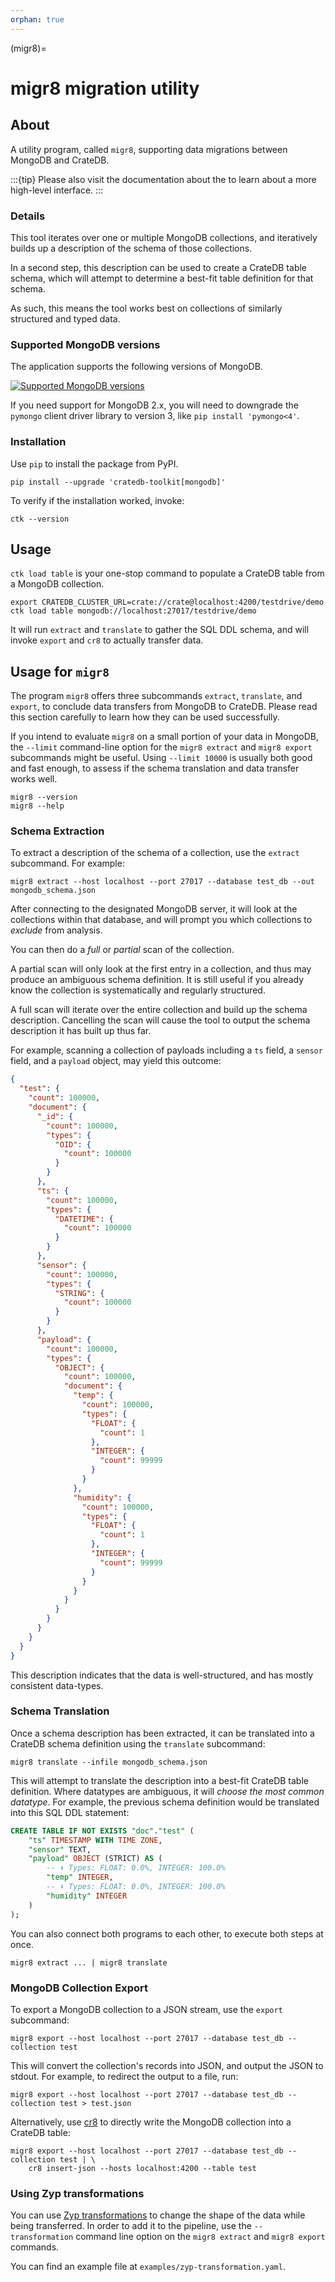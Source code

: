 ```yaml
---
orphan: true
---
```


(migr8)=
# migr8 migration utility

## About

A utility program, called `migr8`, supporting data migrations
between MongoDB and CrateDB.

:::{tip}
Please also visit the documentation about the [](#mongodb-loader)
to learn about a more high-level interface.
:::

### Details

This tool iterates over one or multiple MongoDB collections,
and iteratively builds up a description of the schema of those
collections.

In a second step, this description can be used to create a CrateDB table
schema, which will attempt to determine a best-fit table definition for
that schema.

As such, this means the tool works best on collections of similarly
structured and typed data.

### Supported MongoDB versions

The application supports the following versions of MongoDB.

[![Supported MongoDB versions](https://img.shields.io/badge/MongoDB-2.x%20--%207.x-blue.svg)](https://github.com/mongodb/mongo)

If you need support for MongoDB 2.x, you will need to downgrade the `pymongo`
client driver library to version 3, like `pip install 'pymongo<4'`.

### Installation

Use `pip` to install the package from PyPI.
```shell
pip install --upgrade 'cratedb-toolkit[mongodb]'
```

To verify if the installation worked, invoke:
```shell
ctk --version
```


## Usage

`ctk load table` is your one-stop command to populate a CrateDB table from a
MongoDB collection.

```shell
export CRATEDB_CLUSTER_URL=crate://crate@localhost:4200/testdrive/demo
ctk load table mongodb://localhost:27017/testdrive/demo
```

It will run `extract` and `translate` to gather the SQL DDL schema, and will
invoke `export` and `cr8` to actually transfer data.


## Usage for `migr8`

The program `migr8` offers three subcommands `extract`, `translate`, and `export`,
to conclude data transfers from MongoDB to CrateDB. Please read this section
carefully to learn how they can be used successfully.

If you intend to evaluate `migr8` on a small portion of your data in MongoDB, the
`--limit` command-line option for the `migr8 extract` and `migr8 export`
subcommands might be useful. Using `--limit 10000` is usually both good and fast
enough, to assess if the schema translation and data transfer works well.

```shell
migr8 --version
migr8 --help
```

### Schema Extraction

To extract a description of the schema of a collection, use the
`extract` subcommand. For example:

    migr8 extract --host localhost --port 27017 --database test_db --out mongodb_schema.json

After connecting to the designated MongoDB server, it will
look at the collections within that database, and will prompt you which
collections to *exclude* from analysis.

You can then do a *full* or *partial* scan of the collection.

A partial scan will only look at the first entry in a collection, and
thus may produce an ambiguous schema definition. It is still useful if you
already know the collection is systematically and regularly structured.

A full scan will iterate over the entire collection and build up the
schema description. Cancelling the scan will cause the tool to output
the schema description it has built up thus far.

For example, scanning a collection of payloads including a `ts` field,
a `sensor` field, and a `payload` object, may yield this outcome:

```json
{
  "test": {
    "count": 100000,
    "document": {
      "_id": {
        "count": 100000,
        "types": {
          "OID": {
            "count": 100000
          }
        }
      },
      "ts": {
        "count": 100000,
        "types": {
          "DATETIME": {
            "count": 100000
          }
        }
      },
      "sensor": {
        "count": 100000,
        "types": {
          "STRING": {
            "count": 100000
          }
        }
      },
      "payload": {
        "count": 100000,
        "types": {
          "OBJECT": {
            "count": 100000,
            "document": {
              "temp": {
                "count": 100000,
                "types": {
                  "FLOAT": {
                    "count": 1
                  },
                  "INTEGER": {
                    "count": 99999
                  }
                }
              },
              "humidity": {
                "count": 100000,
                "types": {
                  "FLOAT": {
                    "count": 1
                  },
                  "INTEGER": {
                    "count": 99999
                  }
                }
              }
            }
          }
        }
      }
    }
  }
}
```

This description indicates that the data is well-structured, and has
mostly consistent data-types.


### Schema Translation

Once a schema description has been extracted, it can be translated
into a CrateDB schema definition using the `translate` subcommand:

    migr8 translate --infile mongodb_schema.json

This will attempt to translate the description into a best-fit CrateDB
table definition. Where datatypes are ambiguous, it will *choose the
most common datatype*. For example, the previous schema definition would
be translated into this SQL DDL statement:
```sql
CREATE TABLE IF NOT EXISTS "doc"."test" (
    "ts" TIMESTAMP WITH TIME ZONE,
    "sensor" TEXT,
    "payload" OBJECT (STRICT) AS (
        -- ⬇️ Types: FLOAT: 0.0%, INTEGER: 100.0%
        "temp" INTEGER,
        -- ⬇️ Types: FLOAT: 0.0%, INTEGER: 100.0%
        "humidity" INTEGER
    )
);
```

You can also connect both programs to each other, to execute both steps at once.
```shell
migr8 extract ... | migr8 translate
```


### MongoDB Collection Export

To export a MongoDB collection to a JSON stream, use the `export`
subcommand:

    migr8 export --host localhost --port 27017 --database test_db --collection test

This will convert the collection's records into JSON, and output the JSON to stdout.
For example, to redirect the output to a file, run:

    migr8 export --host localhost --port 27017 --database test_db --collection test > test.json

Alternatively, use [cr8] to directly write the MongoDB collection into a CrateDB table:

    migr8 export --host localhost --port 27017 --database test_db --collection test | \
        cr8 insert-json --hosts localhost:4200 --table test


### Using Zyp transformations
You can use [Zyp transformations] to change the shape of the data while being
transferred. In order to add it to the pipeline, use the `--transformation`
command line option on the `migr8 extract` and `migr8 export` commands.

You can find an example file at `examples/zyp-transformation.yaml`.


[cr8]: https://github.com/mfussenegger/cr8
[Zyp transformations]: https://commons-codec.readthedocs.io/zyp/index.html
